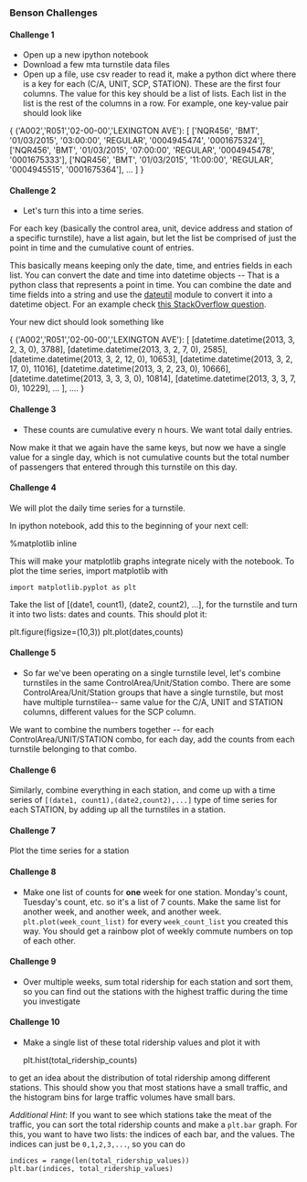 ### Benson Challenges

#### Challenge 1
- Open up a new ipython notebook
- Download a few mta turnstile data files
- Open up a file, use csv reader to read it, make a python dict where
  there is a key for each (C/A, UNIT, SCP, STATION). These are the
  first four columns. The value for this key should be a list of
  lists. Each list in the list is the rest of the columns in a
  row. For example, one key-value pair should look like


{    ('A002','R051','02-00-00','LEXINGTON AVE'):
[
['NQR456', 'BMT', '01/03/2015', '03:00:00', 'REGULAR', '0004945474', '0001675324'],
['NQR456', 'BMT', '01/03/2015', '07:00:00', 'REGULAR', '0004945478', '0001675333'],
['NQR456', 'BMT', '01/03/2015', '11:00:00', 'REGULAR', '0004945515', '0001675364'],
...
]
}

#### Challenge 2
- Let's turn this into a time series.

 For each key (basically the control area, unit, device address and
 station of a specific turnstile), have a list again, but let the list
 be comprised of just the point in time and the cumulative count of
 entries.

This basically means keeping only the date, time, and entries fields
in each list. You can convert the date and time into datetime objects
-- That is a python class that represents a point in time. You can
combine the date and time fields into a string and use the
[dateutil][1] module to convert it into a datetime object. For an
example check [this StackOverflow question][2].

Your new dict should look something like

{    ('A002','R051','02-00-00','LEXINGTON AVE'):
[
[datetime.datetime(2013, 3, 2, 3, 0), 3788],
[datetime.datetime(2013, 3, 2, 7, 0), 2585],
[datetime.datetime(2013, 3, 2, 12, 0), 10653],
[datetime.datetime(2013, 3, 2, 17, 0), 11016],
[datetime.datetime(2013, 3, 2, 23, 0), 10666],
[datetime.datetime(2013, 3, 3, 3, 0), 10814],
[datetime.datetime(2013, 3, 3, 7, 0), 10229],
...
],
....
}

#### Challenge 3
- These counts are cumulative every n hours. We want total daily
entries.

Now make it that we again have the same keys, but now we have a single
value for a single day, which is not cumulative counts but the total
number of passengers that entered through this turnstile on this day.

#### Challenge 4
We will plot the daily time series for a turnstile.

In ipython notebook, add this to the beginning of your next cell:

%matplotlib inline

This will make your matplotlib graphs integrate nicely with the
notebook. To plot the time series, import matplotlib with

    import matplotlib.pyplot as plt

Take the list of [(date1, count1), (date2, count2), ...], for the
turnstile and turn it into two lists:
dates and counts. This should plot it:

plt.figure(figsize=(10,3))
plt.plot(dates,counts)

#### Challenge 5
- So far we've been operating on a single turnstile level, let's
  combine turnstiles in the same ControlArea/Unit/Station combo. There
  are some ControlArea/Unit/Station groups that have a single
  turnstile, but most have multiple turnstilea-- same value for the
  C/A, UNIT and STATION columns, different values for the SCP column.

We want to combine the numbers together -- for each
ControlArea/UNIT/STATION combo, for each day, add the counts from each
turnstile belonging to that combo.

#### Challenge 6
Similarly, combine everything in each station, and come up with a time
series of `[(date1, count1),(date2,count2),...]` type of time series
for each STATION, by adding up all the turnstiles in a station.

#### Challenge 7
Plot the time series for a station

#### Challenge 8
- Make one list of counts for **one** week for one station. Monday's
count, Tuesday's count, etc. so it's a list of 7 counts.
Make the same list for another week, and another week, and another
week.
`plt.plot(week_count_list)` for every `week_count_list` you created
this way. You should get a rainbow plot of weekly commute numbers on
top of each other.


#### Challenge 9
- Over multiple weeks, sum total ridership for each station and sort
  them, so you can find out the stations with the highest traffic
  during the time you investigate

#### Challenge 10
- Make a single list of these total ridership values and plot it with

    plt.hist(total_ridership_counts)

to get an idea about the distribution of total ridership among
different stations.
This should show you that most stations have a small traffic, and the
histogram bins for large traffic volumes have small bars.

*Additional Hint*:
If you want to see which stations take the meat of the traffic, you
can sort the total ridership counts and make a `plt.bar` graph. For
this, you want to have two lists: the indices of each bar, and the
values. The indices can just be `0,1,2,3,...`, so you can do

    indices = range(len(total_ridership_values))
    plt.bar(indices, total_ridership_values)


[1]: https://labix.org/python-dateutil
[2]: http://stackoverflow.com/questions/23385003/attributeerror-when-using-import-dateutil-and-dateutil-parser-parse-but-no
